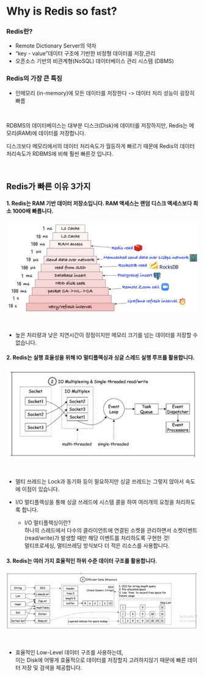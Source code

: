 # Why is Redis so fast?

### Redis란?
- Remote Dictionary Server의 약자
- “key - value”데이터 구조에 기반한 비정형 데이터를 저장,관리
- 오픈소스 기반의 비관계형(NoSQL) 데이터베이스 관리 시스템 (DBMS)

### Redis의 가장 큰 특징
- 인메모리 (in-memory)에 모든 데이터를 저장한다 -> 데이터 처리 성능이 굉장히 빠름
<br>

RDBMS의 데이터베이스는 대부분 디스크(Disk)에 데이터를 저장하지만, 
Redis는 메모리(RAM)에 데이터를 저장합니다.

디스크보다 메모리에서의 데이터 처리속도가 월등하게 빠르기 때문에 Redis의 데이터 처리속도가 RDBMS에 비해 훨씬 빠른것 입니다.

<br>

## Redis가 빠른 이유 3가지
#### 1. Redis는 RAM 기반 데이터 저장소입니다. RAM 액세스는 랜덤 디스크 액세스보다 최소 1000배 빠릅니다.<br>

![alt text](./Image-Cache/image2.png)

<br>

- 높은 처리량과 낮은 지연시간이 장점이지만 메모리 크기를 넘는 데이터를 저장할 수 없습니다.

#### 2. Redis는 실행 효율성을 위해 IO 멀티플렉싱과 싱글 스레드 실행 루프를 활용합니다.<br>

![alt text](./Image-Cache/image3.png)

<br>

- 멀티 쓰레드는 Lock과 동기화 등이 필요하지만 싱글 쓰레드는 그렇지 않아서 속도에 이점이 있습니다.
- I/O 멀티플렉싱을 통해 싱글 쓰레드에 시스템 콜을 하여 여러개의 요청을 처리하도록 합니다.

    * I/O 멀티플렉싱이란?<br>
        하나의 스레드에서 다수의 클라이언트에 연결된 소켓을 관리하면서 소켓이벤트(read/write)가 발생할 때만 해당 이벤트를 처리하도록 구현한 것!<br>
        멀티프로세싱, 멀티쓰레딩 방식보다 더 적은 리소스를 사용합니다.


#### 3. Redis는 여러 가지 효율적인 하위 수준 데이터 구조를 활용합니다.<br>

![alt text](./Image-Cache/image4.png)

<br>

- 효율적인 Low-Level 데이터 구조를 사용하는데,<br>
이는 Disk에 어떻게 효율적으로 데이터를 저장할지 고려하지않기 때문에 빠른 데이터 저장 및 검색을 제공합니다.
